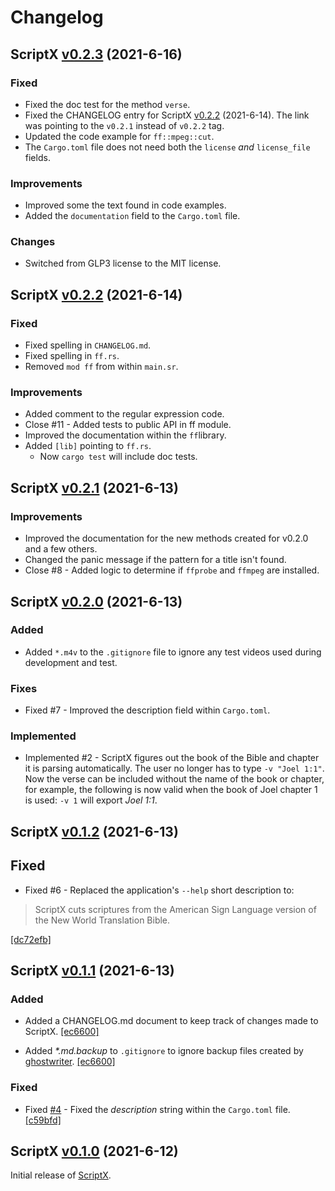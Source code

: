 # Changelog

## ScriptX [v0.2.3](https://github.com/JoelMon/scriptx/releases/tag/v0.2.3) (2021-6-16)

### Fixed
- Fixed the doc test for the method `verse`.
- Fixed the CHANGELOG entry for ScriptX [v0.2.2](https://github.com/JoelMon/scriptx/releases/tag/v0.2.2) (2021-6-14). The link was pointing to the `v0.2.1` instead of `v0.2.2` tag.
- Updated the code example for `ff::mpeg::cut`.
- The `Cargo.toml` file does not need both the `license` _and_ `license_file` fields.

### Improvements
- Improved some the text found in code examples.
- Added the `documentation` field to the `Cargo.toml` file.

### Changes
- Switched from GLP3 license to the MIT license.
  

## ScriptX [v0.2.2](https://github.com/JoelMon/scriptx/releases/tag/v0.2.2) (2021-6-14)

### Fixed
- Fixed spelling in `CHANGELOG.md`.
- Fixed spelling in `ff.rs`.
- Removed `mod ff` from within `main.sr`.

### Improvements
- Added comment to the regular expression code.
- Close #11 - Added tests to public API in ff module.
- Improved the documentation within the `ff`library.
- Added `[lib]` pointing to `ff.rs`.
  - Now `cargo test` will include doc tests.

## ScriptX [v0.2.1](https://github.com/JoelMon/scriptx/releases/tag/v0.2.1) (2021-6-13)

### Improvements
- Improved the documentation for the new methods created for v0.2.0 and a few others.
- Changed the panic message if the pattern for a title isn't found.
- Close #8 - Added logic to determine if `ffprobe` and `ffmpeg` are installed.

## ScriptX [v0.2.0](https://github.com/JoelMon/scriptx/releases/tag/v0.2.0) (2021-6-13)

### Added
- Added `*.m4v` to the `.gitignore` file to ignore any test videos used during development and test.

### Fixes
- Fixed #7 - Improved the description field within `Cargo.toml`.

### Implemented
- Implemented #2 - ScriptX figures out the book of the Bible and chapter it is parsing automatically. The user no longer has to type `-v "Joel 1:1"`. Now the verse can be included without the name of the book or chapter, for example, the following is now valid when the book of Joel chapter 1 is used: `-v 1` will export _Joel 1:1_.


## ScriptX [v0.1.2](https://github.com/JoelMon/scriptx/releases/tag/v0.1.2) (2021-6-13)

## Fixed
- Fixed #6 - Replaced the application's `--help` short description to:

 > ScriptX cuts scriptures from the American Sign Language version of the New World Translation Bible.

 [[dc72efb]](https://github.com/JoelMon/scriptx/commit/dc72efb79c300895e1987864ad87cdfc9782b565)
 
## ScriptX [v0.1.1](https://github.com/JoelMon/scriptx/releases/tag/v0.1.1) (2021-6-13)

### Added
- Added a CHANGELOG.md document to keep track of changes made to ScriptX. [[ec6600]](https://github.com/JoelMon/scriptx/commit/0422b0bcb605082eca8704f9dddfd0ad85ec6600)

- Added _*.md.backup_ to `.gitignore` to ignore backup files created by [ghostwriter](https://wereturtle.github.io/ghostwriter/	). [[ec6600]](https://github.com/JoelMon/scriptx/commit/0422b0bcb605082eca8704f9dddfd0ad85ec6600)

### Fixed
- Fixed [#4](https://github.com/JoelMon/scriptx/issues/4) - Fixed the *description* string within the `Cargo.toml` file. [[c59bfd]](https://github.com/JoelMon/scriptx/commit/a385adeab40a1742435a9278679ae2c153c59bfd)




## ScriptX [v0.1.0](https://github.com/JoelMon/scriptx/releases/tag/v0.1.0) (2021-6-12)
Initial release of [ScriptX](https://joelmon.github.io/scriptx/).

